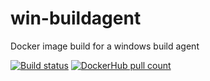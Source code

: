 # win-buildagent
Docker image build for a windows build agent

[![Build status](https://ci.appveyor.com/api/projects/status/nl2kcvgo276o82df/branch/master?svg=true)](https://ci.appveyor.com/project/AArnott/win-buildagent/branch/master)
[![DockerHub pull count](https://img.shields.io/docker/pulls/andrewarnott/win-buildagent.svg)](https://hub.docker.com/r/andrewarnott/win-buildagent/) 
